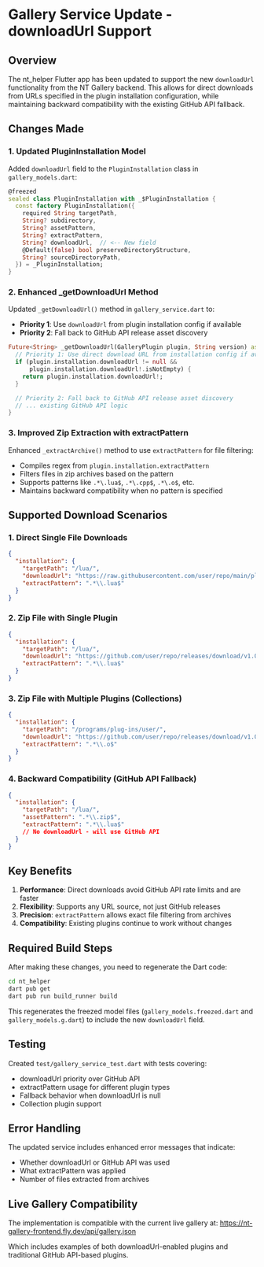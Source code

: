 # Gallery Service Update - downloadUrl Support

## Overview

The nt_helper Flutter app has been updated to support the new `downloadUrl` functionality from the NT Gallery backend. This allows for direct downloads from URLs specified in the plugin installation configuration, while maintaining backward compatibility with the existing GitHub API fallback.

## Changes Made

### 1. Updated PluginInstallation Model

Added `downloadUrl` field to the `PluginInstallation` class in `gallery_models.dart`:

```dart
@freezed
sealed class PluginInstallation with _$PluginInstallation {
  const factory PluginInstallation({
    required String targetPath,
    String? subdirectory,
    String? assetPattern,
    String? extractPattern,
    String? downloadUrl,  // <-- New field
    @Default(false) bool preserveDirectoryStructure,
    String? sourceDirectoryPath,
  }) = _PluginInstallation;
}
```

### 2. Enhanced _getDownloadUrl Method

Updated `_getDownloadUrl()` method in `gallery_service.dart` to:

- **Priority 1**: Use `downloadUrl` from plugin installation config if available
- **Priority 2**: Fall back to GitHub API release asset discovery

```dart
Future<String> _getDownloadUrl(GalleryPlugin plugin, String version) async {
  // Priority 1: Use direct download URL from installation config if available
  if (plugin.installation.downloadUrl != null && 
      plugin.installation.downloadUrl!.isNotEmpty) {
    return plugin.installation.downloadUrl!;
  }

  // Priority 2: Fall back to GitHub API release asset discovery
  // ... existing GitHub API logic
}
```

### 3. Improved Zip Extraction with extractPattern

Enhanced `_extractArchive()` method to use `extractPattern` for file filtering:

- Compiles regex from `plugin.installation.extractPattern`
- Filters files in zip archives based on the pattern
- Supports patterns like `.*\.lua$`, `.*\.cpp$`, `.*\.o$`, etc.
- Maintains backward compatibility when no pattern is specified

## Supported Download Scenarios

### 1. Direct Single File Downloads

```json
{
  "installation": {
    "targetPath": "/lua/",
    "downloadUrl": "https://raw.githubusercontent.com/user/repo/main/plugin.lua",
    "extractPattern": ".*\\.lua$"
  }
}
```

### 2. Zip File with Single Plugin

```json
{
  "installation": {
    "targetPath": "/lua/",
    "downloadUrl": "https://github.com/user/repo/releases/download/v1.0.0/plugin.zip",
    "extractPattern": ".*\\.lua$"
  }
}
```

### 3. Zip File with Multiple Plugins (Collections)

```json
{
  "installation": {
    "targetPath": "/programs/plug-ins/user/",
    "downloadUrl": "https://github.com/user/repo/releases/download/v1.0.0/collection.zip",
    "extractPattern": ".*\\.o$"
  }
}
```

### 4. Backward Compatibility (GitHub API Fallback)

```json
{
  "installation": {
    "targetPath": "/lua/",
    "assetPattern": ".*\\.zip$",
    "extractPattern": ".*\\.lua$"
    // No downloadUrl - will use GitHub API
  }
}
```

## Key Benefits

1. **Performance**: Direct downloads avoid GitHub API rate limits and are faster
2. **Flexibility**: Supports any URL source, not just GitHub releases
3. **Precision**: `extractPattern` allows exact file filtering from archives
4. **Compatibility**: Existing plugins continue to work without changes

## Required Build Steps

After making these changes, you need to regenerate the Dart code:

```bash
cd nt_helper
dart pub get
dart pub run build_runner build
```

This regenerates the freezed model files (`gallery_models.freezed.dart` and `gallery_models.g.dart`) to include the new `downloadUrl` field.

## Testing

Created `test/gallery_service_test.dart` with tests covering:

- downloadUrl priority over GitHub API
- extractPattern usage for different plugin types
- Fallback behavior when downloadUrl is null
- Collection plugin support

## Error Handling

The updated service includes enhanced error messages that indicate:
- Whether downloadUrl or GitHub API was used
- What extractPattern was applied
- Number of files extracted from archives

## Live Gallery Compatibility

The implementation is compatible with the current live gallery at:
https://nt-gallery-frontend.fly.dev/api/gallery.json

Which includes examples of both downloadUrl-enabled plugins and traditional GitHub API-based plugins.